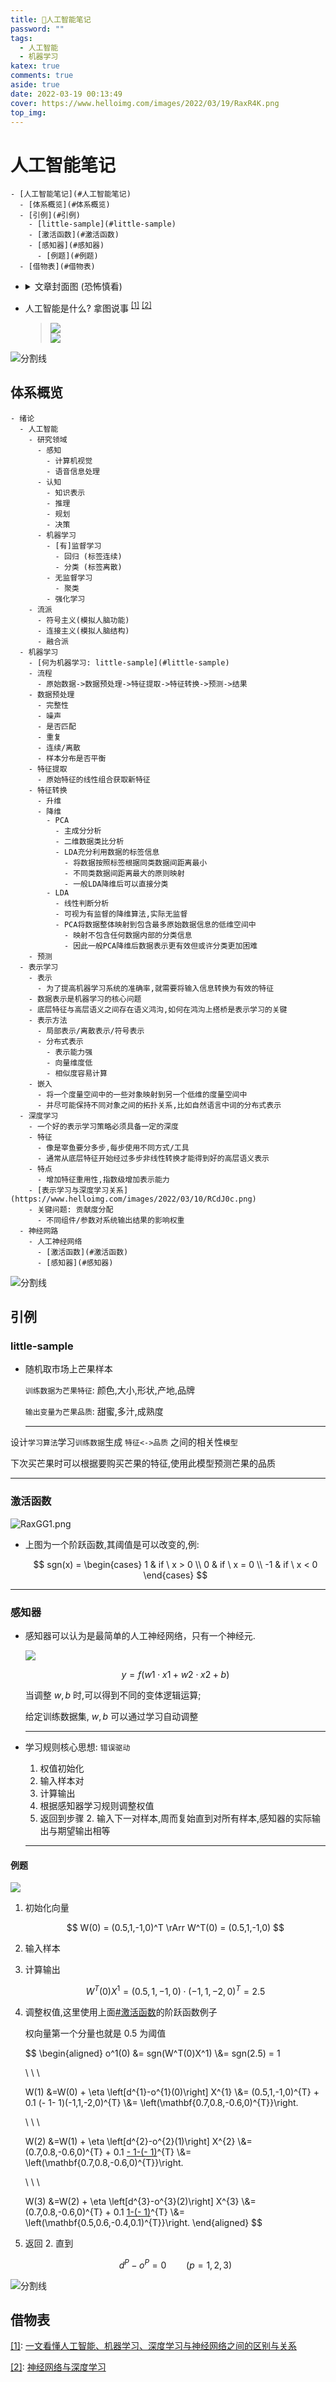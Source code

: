 ```yaml
---
title: 🐊人工智能笔记
password: ""
tags:
  - 人工智能
  - 机器学习
katex: true
comments: true
aside: true
date: 2022-03-19 00:13:49
cover: https://www.helloimg.com/images/2022/03/19/RaxR4K.png
top_img:
---
```


# 人工智能笔记

<!--
 * @?: *********************************************************************
 * @Author: Weidows
 * @LastEditors: Weidows
 * @LastEditTime: 2022-03-19 02:15:34
 * @FilePath: \Blog-private\source\_posts\experience\basic\AI.md
 * @Description:
 * @!: *********************************************************************
-->

```pullquote mindmap mindmap-md
- [人工智能笔记](#人工智能笔记)
  - [体系概览](#体系概览)
  - [引例](#引例)
    - [little-sample](#little-sample)
    - [激活函数](#激活函数)
    - [感知器](#感知器)
      - [例题](#例题)
  - [借物表](#借物表)
```

- <details>

    <summary> 文章封面图 (恐怖慎看) </summary>

  ![RaxZ0b.png](https://www.helloimg.com/images/2022/03/19/RaxZ0b.png)

  ***

  </details>

- 人工智能是什么? 拿图说事
  <sup id='cite_ref-1'>[\[1\]](#cite_note-1)</sup>
  <sup id='cite_ref-2'>[\[2\]](#cite_note-2)</sup>

  > ![](https://www.helloimg.com/images/2022/02/27/GVidNr.png)\
  > ![](https://www.helloimg.com/images/2022/03/09/RCPHaM.png)

<a>![分割线](https://cdn.jsdelivr.net/gh/Weidows/Images/img/divider.png)</a>

## 体系概览

<!--  -->

```pullquote mindmap mindmap-lg
- 绪论
  - 人工智能
    - 研究领域
      - 感知
        - 计算机视觉
        - 语音信息处理
      - 认知
        - 知识表示
        - 推理
        - 规划
        - 决策
      - 机器学习
        - [有]监督学习
          - 回归 (标签连续)
          - 分类 (标签离散)
        - 无监督学习
          - 聚类
        - 强化学习
    - 流派
      - 符号主义(模拟人脑功能)
      - 连接主义(模拟人脑结构)
      - 融合派
  - 机器学习
    - [何为机器学习: little-sample](#little-sample)
    - 流程
      - 原始数据->数据预处理->特征提取->特征转换->预测->结果
    - 数据预处理
      - 完整性
      - 噪声
      - 是否匹配
      - 重复
      - 连续/离散
      - 样本分布是否平衡
    - 特征提取
      - 原始特征的线性组合获取新特征
    - 特征转换
      - 升维
      - 降维
        - PCA
          - 主成分分析
          - 二维数据类比分析
          - LDA充分利用数据的标签信息
            - 将数据按照标签根据同类数据间距离最小
            - 不同类数据间距离最大的原则映射
            - 一般LDA降维后可以直接分类
        - LDA
          - 线性判断分析
          - 可视为有监督的降维算法,实际无监督
          - PCA将数据整体映射到包含最多原始数据信息的低维空间中
            - 映射不包含任何数据内部的分类信息
            - 因此一般PCA降维后数据表示更有效但或许分类更加困难
    - 预测
  - 表示学习
    - 表示
      - 为了提高机器学习系统的准确率,就需要将输入信息转换为有效的特征
    - 数据表示是机器学习的核心问题
    - 底层特征与高层语义之间存在语义鸿沟,如何在鸿沟上搭桥是表示学习的关键
    - 表示方法
      - 局部表示/离散表示/符号表示
      - 分布式表示
        - 表示能力强
        - 向量维度低
        - 相似度容易计算
    - 嵌入
      - 将一个度量空间中的一些对象映射到另一个低维的度量空间中
      - 并尽可能保持不同对象之间的拓扑关系,比如自然语言中词的分布式表示
  - 深度学习
    - 一个好的表示学习策略必须具备一定的深度
    - 特征
      - 像是宰鱼要分多步,每步使用不同方式/工具
      - 通常从底层特征开始经过多步非线性转换才能得到好的高层语义表示
    - 特点
      - 增加特征重用性,指数级增加表示能力
    - [表示学习与深度学习关系](https://www.helloimg.com/images/2022/03/10/RCdJ0c.png)
    - 关键问题: 贡献度分配
      - 不同组件/参数对系统输出结果的影响权重
  - 神经网路
    - 人工神经网络
      - [激活函数](#激活函数)
      - [感知器](#感知器)
```

<a>![分割线](https://cdn.jsdelivr.net/gh/Weidows/Images/img/divider.png)</a>

## 引例

### little-sample

- 随机取市场上芒果样本

  `训练数据为芒果特征`: 颜色,大小,形状,产地,品牌

  `输出变量为芒果品质`: 甜蜜,多汁,成熟度

  ***

设计`学习算法`学习`训练数据`生成 `特征<->品质` 之间的相关性`模型`

下次买芒果时可以根据要购买芒果的特征,使用此模型预测芒果的品质

---

### 激活函数

![RaxGG1.png](https://www.helloimg.com/images/2022/03/18/RaxGG1.png)

- 上图为一个阶跃函数,其阈值是可以改变的,例:

  $$
  sgn(x) =
  \begin{cases}
    1 & if \ x > 0 \\
    0 & if \ x = 0 \\
    -1 & if \ x < 0
  \end{cases}
  $$

---

### 感知器

- 感知器可以认为是最简单的人工神经网络，只有一个神经元.

  ![](https://www.helloimg.com/images/2022/03/10/RC0tEP.png)

  $$
  y = f(w1 \cdot x1 + w2 \cdot x2 + b)
  $$

  当调整 $w,b$ 时,可以得到不同的变体逻辑运算;

  给定训练数据集, $w,b$ 可以通过学习自动调整

  ***

- 学习规则核心思想: `错误驱动`

  1. 权值初始化
  2. 输入样本对
  3. 计算输出
  4. 根据感知器学习规则调整权值
  5. 返回到步骤 2. 输入下一对样本,周而复始直到对所有样本,感知器的实际输出与期望输出相等

  ***

#### 例题

![](https://www.helloimg.com/images/2022/03/19/Raxa9S.png)

1. 初始化向量

   $$
   W(0) = (0.5,1,-1,0)^T \rArr W^T(0) = (0.5,1,-1,0)
   $$

2. 输入样本
3. 计算输出

   $$
   W^T(0)X^1 = (0.5,1,-1,0) \cdot (-1,1,-2,0)^T = 2.5
   $$

4. 调整权值,这里使用上面[#激活函数](#激活函数)的阶跃函数例子

   权向量第一个分量也就是 0.5 为阈值

   $$
   \begin{aligned}
    o^1(0) &= sgn(W^T(0)X^1)
    \\&= sgn(2.5) = 1

    \\ \ \\

    W(1) &=W(0) + \eta \left[d^{1}-o^{1}(0)\right] X^{1}
    \\&= (0.5,1,-1,0)^{T} + 0.1 (- 1- 1)(-1,1,-2,0)^{T}
    \\&= \left(\mathbf{0.7,0.8,-0.6,0)^{T}}\right.

    \\ \ \\

    W(2) &=W(1) + \eta \left[d^{2}-o^{2}(1)\right] X^{2}
    \\&= (0.7,0.8,-0.6,0)^{T} + 0.1 [- 1-(- 1)](-1,0,1.5,-0.5)^{T}
    \\&= \left(\mathbf{0.7,0.8,-0.6,0)^{T}}\right.

    \\ \ \\

    W(3) &=W(2) + \eta \left[d^{3}-o^{3}(2)\right] X^{3}
    \\&= (0.7,0.8,-0.6,0)^{T} + 0.1 [1-(- 1)](-1,-1,1,0.5)^{T}
    \\&= \left(\mathbf{0.5,0.6,-0.4,0.1)^{T}}\right.
   \end{aligned}
   $$

5. 返回 2. 直到

   $$
   d^{P} - o^{P} = 0 \qquad (p = 1,2,3)
   $$

<a>![分割线](https://cdn.jsdelivr.net/gh/Weidows/Images/img/divider.png)</a>

## 借物表

<a name='cite_note-1' href='#cite_ref-1'>[1]</a>: [一文看懂人工智能、机器学习、深度学习与神经网络之间的区别与关系](https://zhuanlan.zhihu.com/p/86794447)

<a name='cite_note-2' href='#cite_ref-2'>[2]</a>: [神经网络与深度学习](https://nndl.github.io/)

